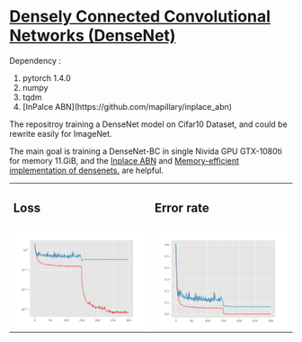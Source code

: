 # [Densely Connected Convolutional Networks (DenseNet)](https://arxiv.org/abs/1608.06993)
Dependency : 
<ol>
    <li>pytorch 1.4.0</li>
    <li>numpy</li>
    <li>tqdm</li>
    <li>[InPalce ABN](https://github.com/mapillary/inplace_abn)</li>
</ol>
<p>
The repositroy training a DenseNet model on Cifar10 Dataset, and could be rewrite easily for ImageNet.

The main goal is training a DenseNet-BC in single Nivida GPU GTX-1080ti for memory 11.GiB, and the [Inplace ABN](https://arxiv.org/abs/1712.02616) and [Memory-efficient implementation of densenets.](https://arxiv.org/abs/1707.06990) are helpful.
</p>
<table>
  <tr>
      <td><h2>Loss</h2></td>
      <td><h2>Error rate</h2></td>
  </tr>
  <tr>
      <td><img src="result/loss.png" alt="loss" width="400"/></td>
      <td><img src="result/error_rate.png" alt="error" width="400"/></td>
    </tr>
</table>